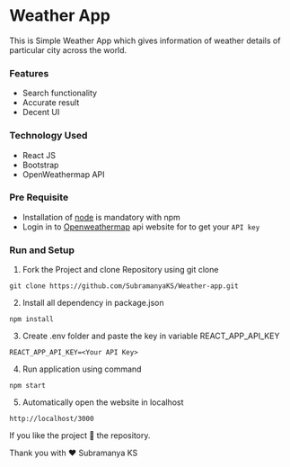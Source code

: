 # Weather App

This is Simple Weather App which gives information of weather details of particular city across the world.

### Features

* Search functionality
* Accurate result
* Decent UI

### Technology Used

* React JS 
* Bootstrap
* OpenWeathermap API


### Pre Requisite
* Installation of [node](https://nodejs.org/en/) is mandatory with npm 
* Login in to [Openweathermap](https://openweathermap.org/api) api website for to get your `API key`


### Run and Setup

1. Fork the Project and clone Repository using git clone

```
git clone https://github.com/SubramanyaKS/Weather-app.git

```

2.  Install all dependency in package.json

```
npm install

```
3.  Create .env folder and paste the key in variable REACT_APP_API_KEY

```
REACT_APP_API_KEY=<Your API Key>

```

4.  Run application using command

```
npm start

```

5. Automatically open the website in localhost

```
http://localhost/3000

```

If you like the project 🌟 the repository.

Thank you with ❤ Subramanya KS

